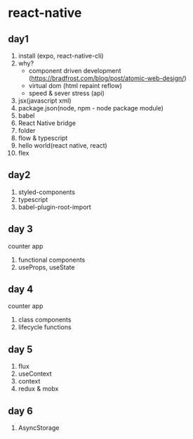 # react-native

## day1

1. install (expo, react-native-cli)
1. why?
    - component driven development (https://bradfrost.com/blog/post/atomic-web-design/)
    - virtual dom (html repaint reflow)
    - speed & sever stress (api)
1. jsx(javascript xml)
1. package.json(node, npm - node package module)
1. babel
1. React Native bridge
1. folder
1. flow & typescript
1. hello world(react native, react)
1. flex

## day2

1. styled-components
1. typescript
1. babel-plugin-root-import

## day 3

counter app

1. functional components
1. useProps, useState

## day 4

counter app

1. class components
1. lifecycle functions

## day 5

1. flux
1. useContext
1. context
1. redux & mobx

## day 6

1. AsyncStorage
